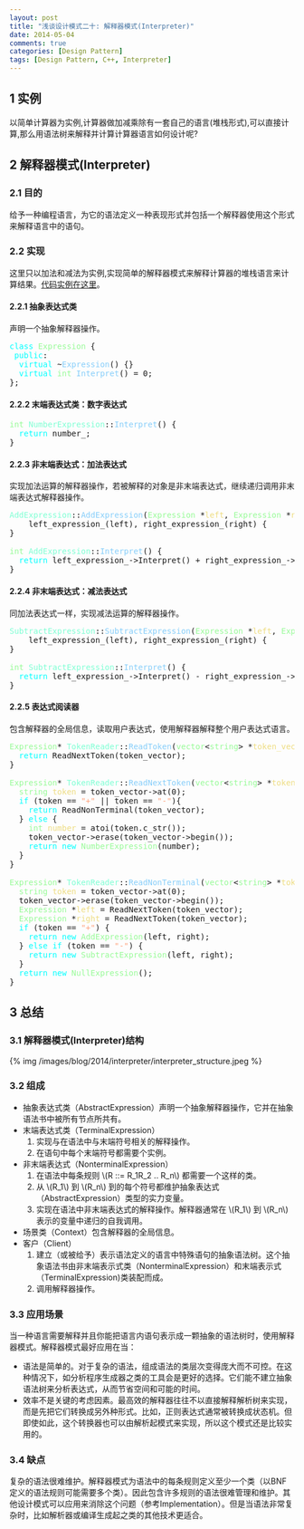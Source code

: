 ```yaml
---
layout: post
title: "浅谈设计模式二十: 解释器模式(Interpreter)"
date: 2014-05-04
comments: true
categories: [Design Pattern]
tags: [Design Pattern, C++, Interpreter]
---
```


<div id="outline-container-sec-1" class="outline-2">
<h2 id="sec-1"><span class="section-number-2">1</span> 实例</h2>
<div class="outline-text-2" id="text-1">
<p>
以简单计算器为实例,计算器做加减乘除有一套自己的语言(堆栈形式),可以直接计算,那么用语法树来解释并计算计算器语言如何设计呢?
</p>

<!-- more -->
</div>
</div>
<div id="outline-container-sec-2" class="outline-2">
<h2 id="sec-2"><span class="section-number-2">2</span> 解释器模式(Interpreter)</h2>
<div class="outline-text-2" id="text-2">
</div><div id="outline-container-sec-2-1" class="outline-3">
<h3 id="sec-2-1"><span class="section-number-3">2.1</span> 目的</h3>
<div class="outline-text-3" id="text-2-1">
<p>
给予一种编程语言，为它的语法定义一种表现形式并包括一个解释器使用这个形式来解释语言中的语句。
</p>
</div>
</div>

<div id="outline-container-sec-2-2" class="outline-3">
<h3 id="sec-2-2"><span class="section-number-3">2.2</span> 实现</h3>
<div class="outline-text-3" id="text-2-2">
<p>
这里只以加法和减法为实例,实现简单的解释器模式来解释计算器的堆栈语言来计算结果。<a href="https://github.com/shishougang/DesignPattern-CPP/tree/master/src/interpreter">代码实例在这里</a>。
</p>
</div>

<div id="outline-container-sec-2-2-1" class="outline-4">
<h4 id="sec-2-2-1"><span class="section-number-4">2.2.1</span> 抽象表达式类</h4>
<div class="outline-text-4" id="text-2-2-1">
<p>
声明一个抽象解释器操作。
</p>
<div class="org-src-container">

<pre class="src src-c++"><span style="color: #00ffff;">class</span> <span style="color: #98fb98;">Expression</span> {
 <span style="color: #00ffff;">public</span>:
  <span style="color: #00ffff;">virtual</span> ~<span style="color: #87cefa;">Expression</span>() {}
  <span style="color: #00ffff;">virtual</span> <span style="color: #98fb98;">int</span> <span style="color: #87cefa;">Interpret</span>() = 0;
};
</pre>
</div>
</div>
</div>
<div id="outline-container-sec-2-2-2" class="outline-4">
<h4 id="sec-2-2-2"><span class="section-number-4">2.2.2</span> 末端表达式类：数字表达式</h4>
<div class="outline-text-4" id="text-2-2-2">
<div class="org-src-container">

<pre class="src src-c++"><span style="color: #98fb98;">int</span> <span style="color: #7fffd4;">NumberExpression</span>::<span style="color: #87cefa;">Interpret</span>() {
  <span style="color: #00ffff;">return</span> number_;
}
</pre>
</div>
</div>
</div>
<div id="outline-container-sec-2-2-3" class="outline-4">
<h4 id="sec-2-2-3"><span class="section-number-4">2.2.3</span> 非末端表达式：加法表达式</h4>
<div class="outline-text-4" id="text-2-2-3">
<p>
实现加法运算的解释器操作，若被解释的对象是非末端表达式，继续递归调用非末端表达式解释器操作。
</p>
<div class="org-src-container">

<pre class="src src-c++"><span style="color: #7fffd4;">AddExpression</span>::<span style="color: #87cefa;">AddExpression</span>(<span style="color: #98fb98;">Expression</span> *<span style="color: #eedd82;">left</span>, <span style="color: #98fb98;">Expression</span> *<span style="color: #eedd82;">right</span>) :
    left_expression_(left), right_expression_(right) {
}

<span style="color: #98fb98;">int</span> <span style="color: #7fffd4;">AddExpression</span>::<span style="color: #87cefa;">Interpret</span>() {
  <span style="color: #00ffff;">return</span> left_expression_-&gt;Interpret() + right_expression_-&gt;Interpret();
}
</pre>
</div>
</div>
</div>
<div id="outline-container-sec-2-2-4" class="outline-4">
<h4 id="sec-2-2-4"><span class="section-number-4">2.2.4</span> 非末端表达式：减法表达式</h4>
<div class="outline-text-4" id="text-2-2-4">
<p>
同加法表达式一样，实现减法运算的解释器操作。
</p>
<div class="org-src-container">

<pre class="src src-c++"><span style="color: #7fffd4;">SubtractExpression</span>::<span style="color: #87cefa;">SubtractExpression</span>(<span style="color: #98fb98;">Expression</span> *<span style="color: #eedd82;">left</span>, <span style="color: #98fb98;">Expression</span> *<span style="color: #eedd82;">right</span>) :
    left_expression_(left), right_expression_(right) {
}

<span style="color: #98fb98;">int</span> <span style="color: #7fffd4;">SubtractExpression</span>::<span style="color: #87cefa;">Interpret</span>() {
  <span style="color: #00ffff;">return</span> left_expression_-&gt;Interpret() - right_expression_-&gt;Interpret();
}
</pre>
</div>
</div>
</div>
<div id="outline-container-sec-2-2-5" class="outline-4">
<h4 id="sec-2-2-5"><span class="section-number-4">2.2.5</span> 表达式阅读器</h4>
<div class="outline-text-4" id="text-2-2-5">
<p>
包含解释器的全局信息，读取用户表达式，使用解释器解释整个用户表达式语言。
</p>

<div class="org-src-container">

<pre class="src src-c++"><span style="color: #98fb98;">Expression</span>* <span style="color: #7fffd4;">TokenReader</span>::<span style="color: #87cefa;">ReadToken</span>(<span style="color: #98fb98;">vector</span>&lt;<span style="color: #98fb98;">string</span>&gt; *<span style="color: #eedd82;">token_vector</span>) {
  <span style="color: #00ffff;">return</span> ReadNextToken(token_vector);
}

<span style="color: #98fb98;">Expression</span>* <span style="color: #7fffd4;">TokenReader</span>::<span style="color: #87cefa;">ReadNextToken</span>(<span style="color: #98fb98;">vector</span>&lt;<span style="color: #98fb98;">string</span>&gt; *<span style="color: #eedd82;">token_vector</span>) {
  <span style="color: #98fb98;">string</span> <span style="color: #eedd82;">token</span> = token_vector-&gt;at(0);
  <span style="color: #00ffff;">if</span> (token == <span style="color: #ffa07a;">"+"</span> || token == <span style="color: #ffa07a;">"-"</span>){
    <span style="color: #00ffff;">return</span> ReadNonTerminal(token_vector);
  } <span style="color: #00ffff;">else</span> {
    <span style="color: #98fb98;">int</span> <span style="color: #eedd82;">number</span> = atoi(token.c_str());
    token_vector-&gt;erase(token_vector-&gt;begin());
    <span style="color: #00ffff;">return</span> <span style="color: #00ffff;">new</span> <span style="color: #98fb98;">NumberExpression</span>(number);
  }
}

<span style="color: #98fb98;">Expression</span>* <span style="color: #7fffd4;">TokenReader</span>::<span style="color: #87cefa;">ReadNonTerminal</span>(<span style="color: #98fb98;">vector</span>&lt;<span style="color: #98fb98;">string</span>&gt; *<span style="color: #eedd82;">token_vector</span>) {
  <span style="color: #98fb98;">string</span> <span style="color: #eedd82;">token</span> = token_vector-&gt;at(0);
  token_vector-&gt;erase(token_vector-&gt;begin());
  <span style="color: #98fb98;">Expression</span> *<span style="color: #eedd82;">left</span> = ReadNextToken(token_vector);
  <span style="color: #98fb98;">Expression</span> *<span style="color: #eedd82;">right</span> = ReadNextToken(token_vector);
  <span style="color: #00ffff;">if</span> (token == <span style="color: #ffa07a;">"+"</span>) {
    <span style="color: #00ffff;">return</span> <span style="color: #00ffff;">new</span> <span style="color: #98fb98;">AddExpression</span>(left, right);
  } <span style="color: #00ffff;">else</span> <span style="color: #00ffff;">if</span> (token == <span style="color: #ffa07a;">"-"</span>) {
    <span style="color: #00ffff;">return</span> <span style="color: #00ffff;">new</span> <span style="color: #98fb98;">SubtractExpression</span>(left, right);
  }
  <span style="color: #00ffff;">return</span> <span style="color: #00ffff;">new</span> <span style="color: #98fb98;">NullExpression</span>();
}
</pre>
</div>
</div>
</div>
</div>
</div>

<div id="outline-container-sec-3" class="outline-2">
<h2 id="sec-3"><span class="section-number-2">3</span> 总结</h2>
<div class="outline-text-2" id="text-3">
</div><div id="outline-container-sec-3-1" class="outline-3">
<h3 id="sec-3-1"><span class="section-number-3">3.1</span> 解释器模式(Interpreter)结构</h3>
<div class="outline-text-3" id="text-3-1">
{% img /images/blog/2014/interpreter/interpreter_structure.jpeg %}
</div>
</div>
<div id="outline-container-sec-3-2" class="outline-3">
<h3 id="sec-3-2"><span class="section-number-3">3.2</span> 组成</h3>
<div class="outline-text-3" id="text-3-2">
<ul class="org-ul">
<li>抽象表达式类（AbstractExpression）声明一个抽象解释器操作，它并在抽象语法书中被所有节点所共有。
</li>
<li>末端表达式类（TerminalExpression）
<ol class="org-ol">
<li>实现与在语法中与末端符号相关的解释操作。
</li>
<li>在语句中每个末端符号都需要个实例。
</li>
</ol>
</li>
<li>非末端表达式（NonterminalExpression）
<ol class="org-ol">
<li>在语法中每条规则 \(R ::= R_1R_2 .. R_n\) 都需要一个这样的类。
</li>
<li>从 \(R_1\) 到 \(R_n\) 到的每个符号都维护抽象表达式（AbstractExpression）类型的实力变量。
</li>
<li>实现在语法中非末端表达式的解释操作。解释器通常在 \(R_1\) 到 \(R_n\) 表示的变量中递归的自我调用。
</li>
</ol>
</li>
<li>场景类（Context）包含解释器的全局信息。
</li>
<li>客户（Client）
<ol class="org-ol">
<li>建立（或被给予）表示语法定义的语言中特殊语句的抽象语法树。这个抽象语法书由非末端表示式类（NonterminalExpression）和末端表示式（TerminalExpression)类装配而成。
</li>
<li>调用解释器操作。
</li>
</ol>
</li>
</ul>
</div>
</div>
<div id="outline-container-sec-3-3" class="outline-3">
<h3 id="sec-3-3"><span class="section-number-3">3.3</span> 应用场景</h3>
<div class="outline-text-3" id="text-3-3">
<p>
当一种语言需要解释并且你能把语言内语句表示成一颗抽象的语法树时，使用解释器模式。解释器模式最好应用在当：
</p>
<ul class="org-ul">
<li>语法是简单的。对于复杂的语法，组成语法的类层次变得庞大而不可控。在这种情况下，如分析程序生成器之类的工具会是更好的选择。它们能不建立抽象语法树来分析表达式，从而节省空间和可能的时间。
</li>
<li>效率不是关键的考虑因素。最高效的解释器往往不以直接解释解析树来实现，而是先把它们转换成另外种形式。比如，正则表达式通常被转换成状态机。但即使如此，这个转换器也可以由解析起模式来实现，所以这个模式还是比较实用的。
</li>
</ul>
</div>
</div>

<div id="outline-container-sec-3-4" class="outline-3">
<h3 id="sec-3-4"><span class="section-number-3">3.4</span> 缺点</h3>
<div class="outline-text-3" id="text-3-4">
<p>
复杂的语法很难维护。解释器模式为语法中的每条规则定义至少一个类（以BNF
定义的语法规则可能需要多个类）。因此包含许多规则的语法很难管理和维护。其他设计模式可以应用来消除这个问题（参考Implementation）。但是当语法非常复杂时，比如解析器或编译生成起之类的其他技术更适合。
</p>
</div>
</div>
</div>
